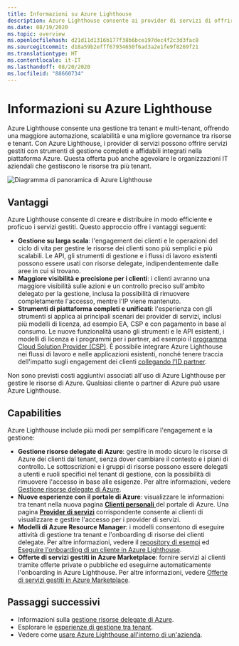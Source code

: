```yaml
---
title: Informazioni su Azure Lighthouse
description: Azure Lighthouse consente ai provider di servizi di offrire servizi gestiti ai clienti con maggiore automazione ed efficienza su larga scala.
ms.date: 08/19/2020
ms.topic: overview
ms.openlocfilehash: d21d11d1316b177f38b6bce197dec4f2c3d3fac8
ms.sourcegitcommit: d18a59b2efff67934650f6ad3a2e1fe9f8269f21
ms.translationtype: HT
ms.contentlocale: it-IT
ms.lasthandoff: 08/20/2020
ms.locfileid: "88660734"
---
```

# <a name="what-is-azure-lighthouse"></a>Informazioni su Azure Lighthouse

Azure Lighthouse consente una gestione tra tenant e multi-tenant, offrendo una maggiore automazione, scalabilità e una migliore governance tra risorse e tenant. Con Azure Lighthouse, i provider di servizi possono offrire servizi gestiti con strumenti di gestione completi e affidabili integrati nella piattaforma Azure. Questa offerta può anche agevolare le organizzazioni IT aziendali che gestiscono le risorse tra più tenant.

![Diagramma di panoramica di Azure Lighthouse](media/azure-lighthouse-overview.jpg)

## <a name="benefits"></a>Vantaggi

Azure Lighthouse consente di creare e distribuire in modo efficiente e proficuo i servizi gestiti. Questo approccio offre i vantaggi seguenti:

- **Gestione su larga scala**: l'engagement dei clienti e le operazioni del ciclo di vita per gestire le risorse dei clienti sono più semplici e più scalabili. Le API, gli strumenti di gestione e i flussi di lavoro esistenti possono essere usati con risorse delegate, indipendentemente dalle aree in cui si trovano.
- **Maggiore visibilità e precisione per i clienti**: i clienti avranno una maggiore visibilità sulle azioni e un controllo preciso sull'ambito delegato per la gestione, inclusa la possibilità di rimuovere completamente l'accesso, mentre l'IP viene mantenuto.
- **Strumenti di piattaforma completi e unificati**: l'esperienza con gli strumenti si applica ai principali scenari dei provider di servizi, inclusi più modelli di licenza, ad esempio EA, CSP e con pagamento in base al consumo. Le nuove funzionalità usano gli strumenti e le API esistenti, i modelli di licenza e i programmi per i partner, ad esempio il [programma Cloud Solution Provider (CSP)](/partner-center/csp-overview). È possibile integrare Azure Lighthouse nei flussi di lavoro e nelle applicazioni esistenti, nonché tenere traccia dell'impatto sugli engagement dei clienti [collegando l'ID partner](../cost-management-billing/manage/link-partner-id.md).

Non sono previsti costi aggiuntivi associati all'uso di Azure Lighthouse per gestire le risorse di Azure. Qualsiasi cliente o partner di Azure può usare Azure Lighthouse.

## <a name="capabilities"></a>Capabilities

Azure Lighthouse include più modi per semplificare l'engagement e la gestione:

- **Gestione risorse delegate di Azure**: gestire in modo sicuro le risorse di Azure dei clienti dal tenant, senza dover cambiare il contesto e i piani di controllo. Le sottoscrizioni e i gruppi di risorse possono essere delegati a utenti e ruoli specifici nel tenant di gestione, con la possibilità di rimuovere l'accesso in base alle esigenze. Per altre informazioni, vedere [Gestione risorse delegate di Azure](concepts/azure-delegated-resource-management.md).
- **Nuove esperienze con il portale di Azure**: visualizzare le informazioni tra tenant nella nuova pagina [**Clienti personali** ](./how-to/view-manage-customers.md) del portale di Azure. Una pagina [**Provider di servizi**](how-to/view-manage-service-providers.md) corrispondente consente ai clienti di visualizzare e gestire l'accesso per i provider di servizi.
- **Modelli di Azure Resource Manager**: i modelli consentono di eseguire attività di gestione tra tenant e l'onboarding di risorse dei clienti delegate. Per altre informazioni, vedere il [repository di esempi](https://github.com/Azure/Azure-Lighthouse-samples/tree/master/templates) ed [Eseguire l'onboarding di un cliente in Azure Lighthouse](how-to/onboard-customer.md).
- **Offerte di servizi gestiti in Azure Marketplace**: fornire servizi ai clienti tramite offerte private o pubbliche ed eseguirne automaticamente l'onboarding in Azure Lighthouse. Per altre informazioni, vedere [Offerte di servizi gestiti in Azure Marketplace](concepts/managed-services-offers.md).

## <a name="next-steps"></a>Passaggi successivi

- Informazioni sulla [gestione risorse delegate di Azure](concepts/azure-delegated-resource-management.md).
- Esplorare le [esperienze di gestione tra tenant](concepts/cross-tenant-management-experience.md).
- Vedere come [usare Azure Lighthouse all'interno di un'azienda](concepts/enterprise.md).
